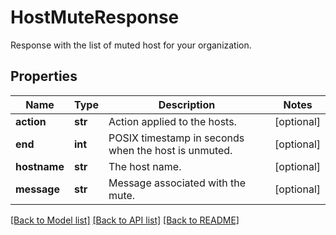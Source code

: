 # HostMuteResponse

Response with the list of muted host for your organization.

## Properties
Name | Type | Description | Notes
------------ | ------------- | ------------- | -------------
**action** | **str** | Action applied to the hosts. | [optional] 
**end** | **int** | POSIX timestamp in seconds when the host is unmuted. | [optional] 
**hostname** | **str** | The host name. | [optional] 
**message** | **str** | Message associated with the mute. | [optional] 

[[Back to Model list]](README.md#documentation-for-models) [[Back to API list]](README.md#documentation-for-api-endpoints) [[Back to README]](README.md)


